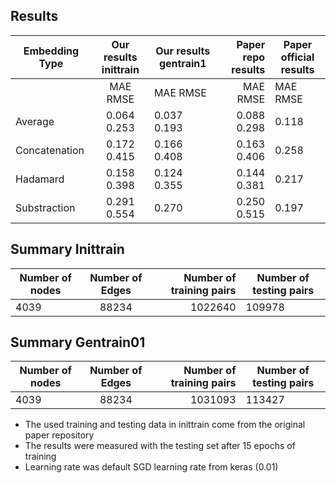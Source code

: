 ## Results

| Embedding Type        | Our results inittrain| Our results gentrain1| Paper repo results  | Paper official results |
| -------------         |:-------------:       |  -----               | -----:              | ---                    |
|                       |  MAE       RMSE      |  MAE       RMSE      |  MAE       RMSE     |  MAE       RMSE        |
| Average               | 0.064      0.253     | 0.037      0.193     | 0.088      0.298    | 0.118                  |
| Concatenation         | 0.172      0.415     | 0.166      0.408     | 0.163      0.406    | 0.258                  |
| Hadamard              | 0.158      0.398     | 0.124      0.355     | 0.144      0.381    | 0.217                  |
| Substraction          | 0.291      0.554     | 0.270                | 0.250      0.515    | 0.197                  |

## Summary Inittrain
| Number of nodes       | Number of Edges       | Number of training pairs| Number of testing pairs |
| -------------         |:-------------:        | -----:                  | ---                     |
| 4039                  | 88234                 | 1022640                 | 109978                  |

## Summary Gentrain01
| Number of nodes       | Number of Edges       | Number of training pairs| Number of testing pairs |
| -------------         |:-------------:        | -----:                  | ---                     |
| 4039                  | 88234                 | 1031093                 | 113427                  |

- The used training and testing data in inittrain come from the original paper repository
- The results were measured with the testing set after 15 epochs of training
- Learning rate was default SGD learning rate from keras (0.01)